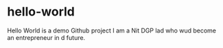# hello-world
Hello World is a demo Github project
I am a Nit DGP lad who wud become an entrepreneur in d future.
